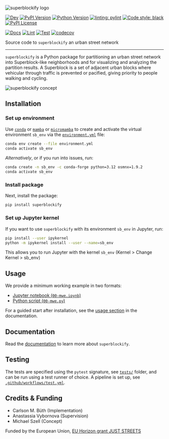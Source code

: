![superblockify logo](assets/superblockify_logo.png)

[![Dev](https://img.shields.io/badge/docs-dev-blue.svg)](https://NERDSITU.github.io/superblockify/)
[![PyPI Version](https://badge.fury.io/py/superblockify.svg)](https://pypi.org/project/superblockify/)
[![Python Version](https://img.shields.io/pypi/pyversions/superblockify)](https://pypi.org/project/superblockify/)
[![linting: pylint](https://img.shields.io/badge/linting-pylint-yellowgreen)](https://github.com/PyCQA/pylint)
[![Code style: black](https://img.shields.io/badge/code%20style-black-000000.svg)](https://github.com/psf/black)
[![PyPI License](https://img.shields.io/pypi/l/superblockify)](https://pypi.org/project/superblockify/)

[![Docs](https://github.com/NERDSITU/superblockify/actions/workflows/docs.yml/badge.svg)](https://github.com/NERDSITU/superblockify/actions/workflows/docs.yml)
[![Lint](https://github.com/NERDSITU/superblockify/actions/workflows/lint.yml/badge.svg)](https://github.com/NERDSITU/superblockify/actions/workflows/lint.yml)
[![Test](https://github.com/NERDSITU/superblockify/actions/workflows/test.yml/badge.svg)](https://github.com/NERDSITU/superblockify/actions/workflows/test.yml)
[![codecov](https://codecov.io/gh/NERDSITU/superblockify/branch/main/graph/badge.svg?token=AS72IFT2Q4)](https://codecov.io/gh/NERDSITU/superblockify)

Source code to `superblockify` an urban street network

---

`superblockify` is a Python package for partitioning an urban street network into
Superblock-like neighborhoods and for visualizing and analyzing the partition results. A
Superblock is a set of adjacent urban blocks where vehicular through traffic is
prevented or pacified, giving priority to people walking and cycling.

![superblockify concept](assets/superblockify_concept.png "superblockify partitions an urban street network into Superblock-like neighborhoods")

## Installation

### Set up environment

Use [`conda`](https://docs.conda.io/projects/conda/en/latest/index.html)
or [`mamba`](https://mamba.readthedocs.io/en/latest/installation/mamba-installation.html)
or [`micromamba`](https://mamba.readthedocs.io/en/latest/installation/micromamba-installation.html)
to create and activate the virtual environment `sb_env` via
the [`environment.yml`](https://github.com/NERDSITU/superblockify/blob/main/environment.yml)
file:

```bash
conda env create --file environment.yml
conda activate sb_env
```

*Alternatively*, or if you run into issues, run:

```bash
conda create -n sb_env -c conda-forge python=3.12 osmnx=1.9.2
conda activate sb_env
```

### Install package

Next, install the package:

```bash
pip install superblockify
```

### Set up Jupyter kernel

If you want to use `superblockify` with its environment `sb_env` in Jupyter, run:

```bash
pip install --user ipykernel
python -m ipykernel install --user --name=sb_env
```

This allows you to run Jupyter with the kernel `sb_env` (Kernel > Change Kernel >
sb_env)

## Usage

We provide a minimum working example in two formats:

* [Jupyter notebook (`00-mwe.ipynb`)](https://github.com/NERDSITU/superblockify/blob/main/examples/00-mwe.ipynb)
* [Python script (`00-mwe.py`)](https://github.com/NERDSITU/superblockify/blob/main/examples/00-mwe.py)

For a guided start after installation, see
the [usage section](https://superblockify.city/usage/) in the documentation.

## Documentation

Read the [documentation](https://superblockify.city) to learn more
about `superblockify`.

## Testing

The tests are specified using the `pytest` signature,
see [`tests/`](https://github.com/NERDSITU/superblockify/blob/main/tests/) folder, and
can be run using a test runner of choice.
A pipeline is set up,
see [`.github/workflows/test.yml`](https://github.com/NERDSITU/superblockify/blob/main/.github/workflows/test.yml).

## Credits & Funding

* Carlson M. Büth (Implementation)
* Anastassia Vybornova (Supervision)
* Michael Szell (Concept)

Funded by the European
Union, [EU Horizon grant JUST STREETS](https://cordis.europa.eu/project/id/101104240)